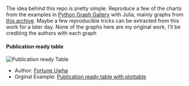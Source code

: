 The idea behind this repo is pretty simple. Reproduce a few of the charts from the examples in [Python Graph Gallery](https://python-graph-gallery.com/) with Julia, mainly graphs from [this archive](https://python-graph-gallery.com/best-python-chart-examples/). Maybe a few reproducible tricks can be extracted from this work for a later day. None of the graphs here are my original work, I'll be crediting the authors with each graph

#### Publication ready table
![Publication ready Table](output/publicationreadytable.png)

* Author: [Fortune Uwha](https://twitter.com/fortune_uwha)
* Orginal Example: [Publication ready table with plottable](https://python-graph-gallery.com/564-publication-ready-table-with-plottable/)